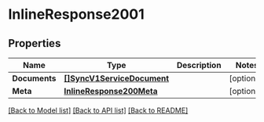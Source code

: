 # InlineResponse2001

## Properties

Name | Type | Description | Notes
------------ | ------------- | ------------- | -------------
**Documents** | [**[]SyncV1ServiceDocument**](sync.v1.service.document.md) |  | [optional] 
**Meta** | [**InlineResponse200Meta**](inline_response_200_meta.md) |  | [optional] 

[[Back to Model list]](../README.md#documentation-for-models) [[Back to API list]](../README.md#documentation-for-api-endpoints) [[Back to README]](../README.md)


